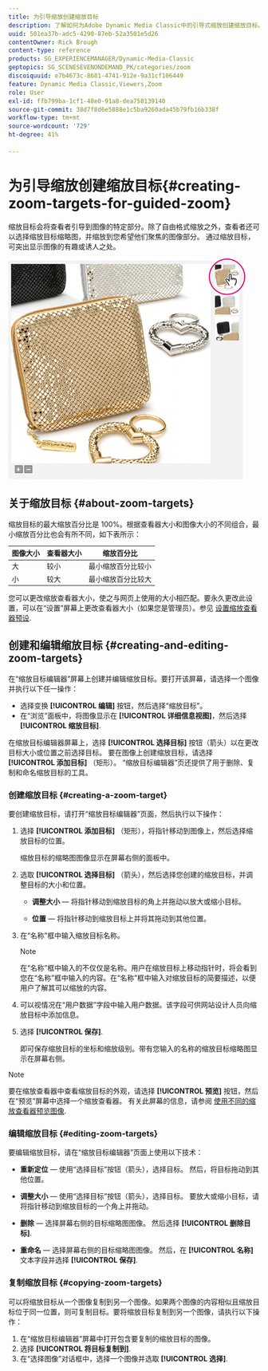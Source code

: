 ```yaml
---
title: 为引导缩放创建缩放目标
description: 了解如何为Adobe Dynamic Media Classic中的引导式缩放创建缩放目标。
uuid: 501ea37b-adc5-4290-87eb-52a3501e5d26
contentOwner: Rick Brough
content-type: reference
products: SG_EXPERIENCEMANAGER/Dynamic-Media-Classic
geptopics: SG_SCENESEVENONDEMAND_PK/categories/zoom
discoiquuid: e7b4673c-8681-4741-912e-9a31cf106449
feature: Dynamic Media Classic,Viewers,Zoom
role: User
exl-id: ffb799ba-1cf1-48e0-91a8-dea758139140
source-git-commit: 38d7f8d6e5888e1c5ba9260ada45b79fb16b338f
workflow-type: tm+mt
source-wordcount: '729'
ht-degree: 41%

---
```


# 为引导缩放创建缩放目标{#creating-zoom-targets-for-guided-zoom}

缩放目标会将查看者引导到图像的特定部分。除了自由格式缩放之外，查看者还可以选择缩放目标缩略图，并缩放到您希望他们聚焦的图像部分。 通过缩放目标，可突出显示图像的有趣或诱人之处。

![为引导缩放创建缩放目标](/help/using/assets/zo_guided_zoom.png)

## 关于缩放目标 {#about-zoom-targets}

缩放目标的最大缩放百分比是 100%。根据查看器大小和图像大小的不同组合，最小缩放百分比也会有所不同，如下表所示：

| 图像大小 | 查看器大小 | 缩放百分比 |
| --- | --- | --- |
| 大 | 较小 | 最小缩放百分比较小 |
| 小 | 较大 | 最小缩放百分比较大 |

您可以更改缩放查看器大小，使之与网页上使用的大小相匹配。要永久更改此设置，可以在“设置”屏幕上更改查看器大小（如果您是管理员）。参见 [设置缩放查看器预设](setting-zoom-viewer-presets.md#setting_up_zoom_viewer_presets).

## 创建和编辑缩放目标 {#creating-and-editing-zoom-targets}

在“缩放目标编辑器”屏幕上创建并编辑缩放目标。要打开该屏幕，请选择一个图像并执行以下任一操作：

* 选择变换 **[!UICONTROL 编辑]** 按钮，然后选择“缩放目标”。
* 在“浏览”面板中，将图像显示在 **[!UICONTROL 详细信息视图]**，然后选择 **[!UICONTROL 缩放目标]**.

在缩放目标编辑器屏幕上，选择 **[!UICONTROL 选择目标]** 按钮（箭头）以在更改目标大小或位置之前选择目标。 要在图像上创建缩放目标，请选择 **[!UICONTROL 添加目标]** （矩形）。 “缩放目标编辑器”页还提供了用于删除、复制和命名缩放目标的工具。

### 创建缩放目标 {#creating-a-zoom-target}

要创建缩放目标，请打开“缩放目标编辑器”页面，然后执行以下操作：

1. 选择 **[!UICONTROL 添加目标]** （矩形），将指针移动到图像上，然后选择缩放目标的位置。

   缩放目标的缩略图图像显示在屏幕右侧的面板中。

1. 选取 **[!UICONTROL 选择目标]** （箭头），然后选择您创建的缩放目标，并调整目标的大小和位置。

   * **调整大小**  — 将指针移动到缩放目标的角上并拖动以放大或缩小目标。

   * **位置**  — 将指针移动到缩放目标上并将其拖动到其他位置。

1. 在“名称”框中输入缩放目标名称。

   >[!NOTE]
   >
   >在“名称”框中输入的不仅仅是名称。用户在缩放目标上移动指针时，将会看到您在“名称”框中输入的内容。在“名称”框中输入对缩放目标的简要描述，以便用户了解其可以缩放的内容。

1. 可以视情况在“用户数据”字段中输入用户数据。该字段可供网站设计人员向缩放目标中添加信息。
1. 选择 **[!UICONTROL 保存]**.

   即可保存缩放目标的坐标和缩放级别。带有您输入的名称的缩放目标缩略图显示在屏幕右侧。

>[!NOTE]
>
>要在缩放查看器中查看缩放目标的外观，请选择 **[!UICONTROL 预览]** 按钮，然后在“预览”屏幕中选择一个缩放查看器。 有关此屏幕的信息，请参阅 [使用不同的缩放查看器预览图像](previewing-image-assets-different-zoom.md#previewing_image_assets_with_different_zoom_viewers).

### 编辑缩放目标 {#editing-zoom-targets}

要编辑缩放目标，请在“缩放目标编辑器”页面上使用以下技术：

* **重新定位**  — 使用“选择目标”按钮（箭头），选择目标。 然后，将目标拖动到其他位置。

* **调整大小**  — 使用“选择目标”按钮（箭头），选择目标。 要放大或缩小目标，请将指针移动到缩放目标的一个角上并拖动。

* **删除**  — 选择屏幕右侧的目标缩略图图像。 然后选择 **[!UICONTROL 删除目标]**.

* **重命名**  — 选择屏幕右侧的目标缩略图图像。 然后，在 **[!UICONTROL 名称]** 文本字段并选择 **[!UICONTROL 保存]**.

### 复制缩放目标 {#copying-zoom-targets}

可以将缩放目标从一个图像复制到另一个图像。如果两个图像的内容相似且缩放目标位于同一位置，则可复制目标。要将缩放目标复制到另一个图像，请执行以下操作：

1. 在“缩放目标编辑器”屏幕中打开包含要复制的缩放目标的图像。
1. 选择 **[!UICONTROL 将目标复制到]**.
1. 在“选择图像”对话框中，选择一个图像并选取 **[!UICONTROL 选择]**.
